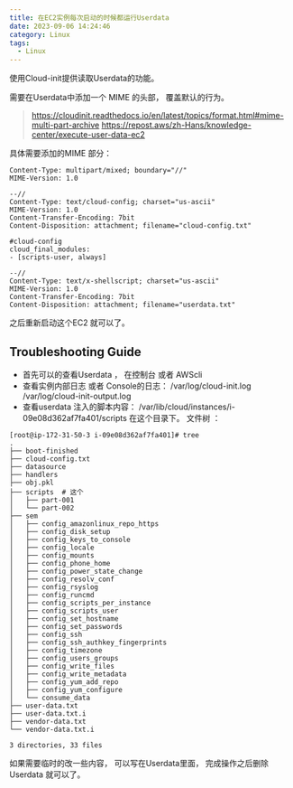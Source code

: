 ```yaml
---
title: 在EC2实例每次启动的时候都运行Userdata
date: 2023-09-06 14:24:46
category: Linux
tags:
  - Linux
---
```


使用Cloud-init提供读取Userdata的功能。 

需要在Userdata中添加一个 MIME 的头部， 覆盖默认的行为。
> https://cloudinit.readthedocs.io/en/latest/topics/format.html#mime-multi-part-archive
> https://repost.aws/zh-Hans/knowledge-center/execute-user-data-ec2

具体需要添加的MIME 部分： 
```mime
Content-Type: multipart/mixed; boundary="//"
MIME-Version: 1.0

--//
Content-Type: text/cloud-config; charset="us-ascii"
MIME-Version: 1.0
Content-Transfer-Encoding: 7bit
Content-Disposition: attachment; filename="cloud-config.txt"

#cloud-config
cloud_final_modules:
- [scripts-user, always]

--//
Content-Type: text/x-shellscript; charset="us-ascii"
MIME-Version: 1.0
Content-Transfer-Encoding: 7bit
Content-Disposition: attachment; filename="userdata.txt"
```

之后重新启动这个EC2 就可以了。 

## Troubleshooting Guide
- 首先可以的查看Userdata ， 在控制台 或者 AWScli
- 查看实例内部日志 或者 Console的日志： 
  /var/log/cloud-init.log
  /var/log/cloud-init-output.log
- 查看userdata 注入的脚本内容： 
  /var/lib/cloud/instances/i-09e08d362af7fa401/scripts 在这个目录下。
  文件树 ： 
```
[root@ip-172-31-50-3 i-09e08d362af7fa401]# tree
.
├── boot-finished
├── cloud-config.txt
├── datasource
├── handlers
├── obj.pkl
├── scripts  # 这个
│   ├── part-001
│   └── part-002
├── sem
│   ├── config_amazonlinux_repo_https
│   ├── config_disk_setup
│   ├── config_keys_to_console
│   ├── config_locale
│   ├── config_mounts
│   ├── config_phone_home
│   ├── config_power_state_change
│   ├── config_resolv_conf
│   ├── config_rsyslog
│   ├── config_runcmd
│   ├── config_scripts_per_instance
│   ├── config_scripts_user
│   ├── config_set_hostname
│   ├── config_set_passwords
│   ├── config_ssh
│   ├── config_ssh_authkey_fingerprints
│   ├── config_timezone
│   ├── config_users_groups
│   ├── config_write_files
│   ├── config_write_metadata
│   ├── config_yum_add_repo
│   ├── config_yum_configure
│   └── consume_data
├── user-data.txt
├── user-data.txt.i
├── vendor-data.txt
└── vendor-data.txt.i

3 directories, 33 files
``` 

如果需要临时的改一些内容， 可以写在Userdata里面， 完成操作之后删除Userdata 就可以了。